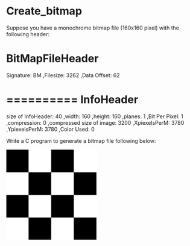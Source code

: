 # Create_bitmap

Suppose you have a monochrome bitmap file (160x160 pixel) with the following header:


BitMapFileHeader
==========
Signature: BM ,Filesize: 3262 ,Data Offset: 62

==========
InfoHeader
==========
size of InfoHeader: 40 ,width: 160 ,height: 160 ,planes: 1
 ,Bit Per Pixel: 1 ,compression: 0 ,compressed size of image: 3200
 ,XpiexelsPerM: 3780 ,YpiexelsPerM: 3780 ,Color Used: 0

Write a C program to generate a bitmap file following below:

![image](https://github.com/percentwei/Create_bitmap/blob/master/picture.png)
